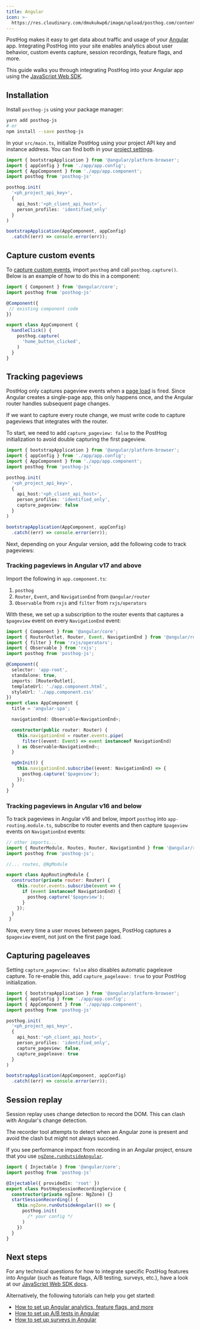```yaml
---
title: Angular
icon: >-
  https://res.cloudinary.com/dmukukwp6/image/upload/posthog.com/contents/docs/integrate/frameworks/angular.svg
---
```


PostHog makes it easy to get data about traffic and usage of your [Angular](https://angular.dev/) app. Integrating PostHog into your site enables analytics about user behavior, custom events capture, session recordings, feature flags, and more.

This guide walks you through integrating PostHog into your Angular app using the [JavaScript Web SDK](/docs/libraries/js).

## Installation

Install `posthog-js` using your package manager:

```bash
yarn add posthog-js
# or
npm install --save posthog-js
```

In your `src/main.ts`, initialize PostHog using your project API key and instance address. You can find both in your [project settings](https://us.posthog.com/project/settings).  

```ts file=main.ts
import { bootstrapApplication } from '@angular/platform-browser';
import { appConfig } from './app/app.config';
import { AppComponent } from './app/app.component';
import posthog from 'posthog-js'

posthog.init(
  '<ph_project_api_key>',
  {
    api_host:'<ph_client_api_host>',
    person_profiles: 'identified_only'
  }
)

bootstrapApplication(AppComponent, appConfig)
  .catch((err) => console.error(err));
```

## Capture custom events

To [capture custom events](/docs/product-analytics/capture-events), import `posthog` and call `posthog.capture()`. Below is an example of how to do this in a component:

```typescript file=app.component.ts
import { Component } from '@angular/core';
import posthog from 'posthog-js'

@Component({
 // existing component code
})

export class AppComponent {
  handleClick() {
    posthog.capture(
      'home_button_clicked', 
    )
  }
}
```

## Tracking pageviews

PostHog only captures pageview events when a [page load](https://developer.mozilla.org/en-US/docs/Web/API/Window/load_event) is fired. Since Angular creates a single-page app, this only happens once, and the Angular router handles subsequent page changes.

If we want to capture every route change, we must write code to capture pageviews that integrates with the router.

To start, we need to add `capture_pageview: false` to the PostHog initialization to avoid double capturing the first pageview.

```ts file=main.ts
import { bootstrapApplication } from '@angular/platform-browser';
import { appConfig } from './app/app.config';
import { AppComponent } from './app/app.component';
import posthog from 'posthog-js'

posthog.init(
  '<ph_project_api_key>',
  {
    api_host:'<ph_client_api_host>',
    person_profiles: 'identified_only',
    capture_pageview: false
  }
)

bootstrapApplication(AppComponent, appConfig)
  .catch((err) => console.error(err));
```

Next, depending on your Angular version, add the following code to track pageviews:

### Tracking pageviews in Angular v17 and above

Import the following in `app.component.ts`:

1. `posthog`
2. `Router`, `Event`, and `NavigationEnd` from `@angular/router`
3. `Observable` from `rxjs` and `filter` from `rxjs/operators`

With these, we set up a subscription to the router events that captures a `$pageview` event on every `NavigationEnd` event:

```ts file=app.component.ts
import { Component } from '@angular/core';
import { RouterOutlet, Router, Event, NavigationEnd } from '@angular/router';
import { filter } from 'rxjs/operators';
import { Observable } from 'rxjs';
import posthog from 'posthog-js';

@Component({
  selector: 'app-root',
  standalone: true,
  imports: [RouterOutlet],
  templateUrl: './app.component.html',
  styleUrl: './app.component.css'
})
export class AppComponent {
  title = 'angular-spa';

  navigationEnd: Observable<NavigationEnd>;

  constructor(public router: Router) {
    this.navigationEnd = router.events.pipe(
      filter((event: Event) => event instanceof NavigationEnd)
    ) as Observable<NavigationEnd>;
  }

  ngOnInit() {
    this.navigationEnd.subscribe((event: NavigationEnd) => {
      posthog.capture('$pageview');
    });
  }
}
```

### Tracking pageviews in Angular v16 and below

To track pageviews in Angular v16 and below, import `posthog` into `app-routing.module.ts`, subscribe to router events and then capture `$pageview` events on `NavigationEnd` events:

```js
// other imports...
import { RouterModule, Routes, Router, NavigationEnd } from '@angular/router';
import posthog from 'posthog-js';

//... routes, @NgModule

export class AppRoutingModule {
  constructor(private router: Router) {
    this.router.events.subscribe(event => {
      if (event instanceof NavigationEnd) {
        posthog.capture('$pageview');
      }
    });
  }
 }
```

Now, every time a user moves between pages, PostHog captures a `$pageview` event, not just on the first page load.

## Capturing pageleaves

Setting `capture_pageview: false` also disables automatic pageleave capture. To re-enable this, add `capture_pageleave: true` to your PostHog initialization.

```ts file=main.ts
import { bootstrapApplication } from '@angular/platform-browser';
import { appConfig } from './app/app.config';
import { AppComponent } from './app/app.component';
import posthog from 'posthog-js'

posthog.init(
  '<ph_project_api_key>',
  {
    api_host:'<ph_client_api_host>',
    person_profiles: 'identified_only',
    capture_pageview: false,
    capture_pageleave: true
  }
)

bootstrapApplication(AppComponent, appConfig)
  .catch((err) => console.error(err));
```

## Session replay

Session replay uses change detection to record the DOM. This can clash with Angular's change detection.

The recorder tool attempts to detect when an Angular zone is present and avoid the clash but might not always succeed.

If you see performance impact from recording in an Angular project, ensure that you use [`ngZone.runOutsideAngular`](https://angular.io/api/core/NgZone#runoutsideangular). 

```ts file=posthog-session-recording.service.ts
import { Injectable } from '@angular/core';
import posthog from 'posthog-js'

@Injectable({ providedIn: 'root' })
export class PostHogSessionRecordingService {
  constructor(private ngZone: NgZone) {}
  startSessionRecording() {
    this.ngZone.runOutsideAngular(() => {
      posthog.init(
        /* your config */
      )
    })
  }
}
```

## Next steps

For any technical questions for how to integrate specific PostHog features into Angular (such as feature flags, A/B testing, surveys, etc.), have a look at our [JavaScript Web SDK docs](/docs/libraries/js).

Alternatively, the following tutorials can help you get started:

- [How to set up Angular analytics, feature flags, and more](/tutorials/angular-analytics)
- [How to set up A/B tests in Angular](/tutorials/angular-ab-tests)
- [How to set up surveys in Angular](/tutorials/angular-surveys)


